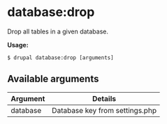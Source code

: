 # database:drop
Drop all tables in a given database.

**Usage:**
```
$ drupal database:drop [arguments] 
```

## Available arguments
Argument | Details
---------|-------------
database | Database key from settings.php
